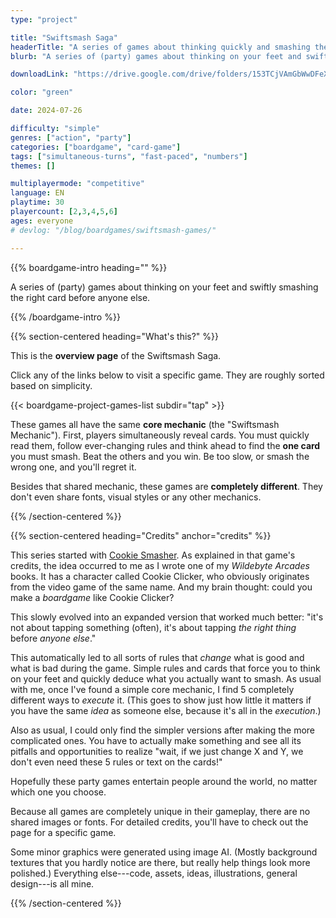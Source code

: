 ```yaml
---
type: "project"

title: "Swiftsmash Saga"
headerTitle: "A series of games about thinking quickly and smashing the right card before anyone else."
blurb: "A series of (party) games about thinking on your feet and swiftly smashing the right card before anyone else."

downloadLink: "https://drive.google.com/drive/folders/153TCjVAmGbWwDFeXqa-eacGi2taA2PnZ"

color: "green"

date: 2024-07-26

difficulty: "simple"
genres: ["action", "party"]
categories: ["boardgame", "card-game"]
tags: ["simultaneous-turns", "fast-paced", "numbers"]
themes: []

multiplayermode: "competitive"
language: EN
playtime: 30
playercount: [2,3,4,5,6]
ages: everyone
# devlog: "/blog/boardgames/swiftsmash-games/"

---
```


{{% boardgame-intro heading="" %}}

A series of (party) games about thinking on your feet and swiftly smashing the right card before anyone else.

{{% /boardgame-intro %}}

{{% section-centered heading="What's this?" %}}

This is the **overview page** of the Swiftsmash Saga.

Click any of the links below to visit a specific game. They are roughly sorted based on simplicity.

{{< boardgame-project-games-list subdir="tap" >}}

These games all have the same **core mechanic** (the "Swiftsmash Mechanic"). First, players simultaneously reveal cards. You must quickly read them, follow ever-changing rules and think ahead to find the **one card** you must smash. Beat the others and you win. Be too slow, or smash the wrong one, and you'll regret it.

Besides that shared mechanic, these games are **completely different**. They don't even share fonts, visual styles or any other mechanics.

{{% /section-centered %}}

{{% section-centered heading="Credits" anchor="credits" %}}

This series started with [Cookie Smasher](/swiftsmash-saga/tap/cookie-smasher/). As explained in that game's credits, the idea occurred to me as I wrote one of my _Wildebyte Arcades_ books. It has a character called Cookie Clicker, who obviously originates from the video game of the same name. And my brain thought: could you make a _boardgame_ like Cookie Clicker?

This slowly evolved into an expanded version that worked much better: "it's not about tapping something (often), it's about tapping _the right thing_ before _anyone else_."

This automatically led to all sorts of rules that _change_ what is good and what is bad during the game. Simple rules and cards that force you to think on your feet and quickly deduce what you actually want to smash. As usual with me, once I've found a simple core mechanic, I find 5 completely different ways to _execute_ it. (This goes to show just how little it matters if you have the same _idea_ as someone else, because it's all in the _execution_.)

Also as usual, I could only find the simpler versions after making the more complicated ones. You have to actually make something and see all its pitfalls and opportunities to realize "wait, if we just change X and Y, we don't even need these 5 rules or text on the cards!"

Hopefully these party games entertain people around the world, no matter which one you choose.

Because all games are completely unique in their gameplay, there are no shared images or fonts. For detailed credits, you'll have to check out the page for a specific game.

Some minor graphics were generated using image AI. (Mostly background textures that you hardly notice are there, but really help things look more polished.) Everything else---code, assets, ideas, illustrations, general design---is all mine.

{{% /section-centered %}}
